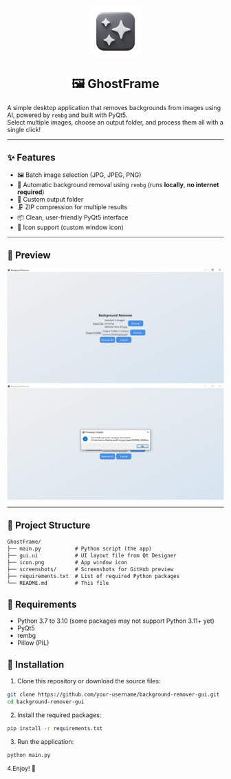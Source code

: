 <p align="center">
  <img src="icon.png" width="120" alt="App Icon"/>
</p>

<h1 align="center">🖼️ GhostFrame </h1>

A simple desktop application that removes backgrounds from images using AI, powered by `rembg` and built with PyQt5.  
Select multiple images, choose an output folder, and process them all with a single click!

---

## ✨ Features

- 🖼️ Batch image selection (JPG, JPEG, PNG)  
- 🤖 Automatic background removal using `rembg` (runs **locally**, **no internet required**)  
- 📁 Custom output folder  
- 🗜️ ZIP compression for multiple results  
- 📦 Clean, user-friendly PyQt5 interface  
- 🧊 Icon support (custom window icon)  

---

## 📸 Preview

![UI Preview](screenshots/main_ui1.png)
<br>
![UI Preview](screenshots/main_ui2.png)

---

## 📂 Project Structure

```plaintext
GhostFrame/
├── main.py           # Python script (the app)
├── gui.ui            # UI layout file from Qt Designer
├── icon.png          # App window icon
├── screenshots/      # Screenshots for GitHub preview
├── requirements.txt  # List of required Python packages
└── README.md         # This file

```

## 🧰 Requirements

- Python 3.7 to 3.10 (some packages may not support Python 3.11+ yet)  
- PyQt5  
- rembg  
- Pillow (PIL)

## 🚀 Installation

1. Clone this repository or download the source files:

```bash
git clone https://github.com/your-username/background-remover-gui.git
cd background-remover-gui
```


2. Install the required packages:
```bash
pip install -r requirements.txt
```
3. Run the application:
```bash
python main.py
```
4.Enjoy! 🎉